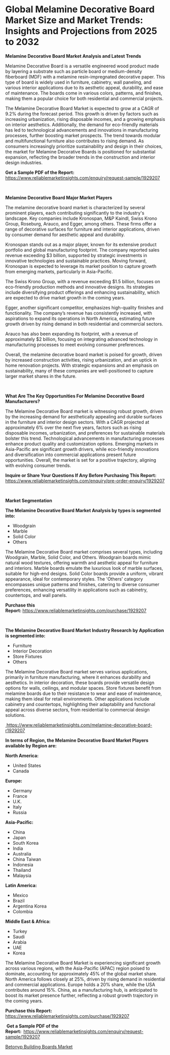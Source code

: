 <p><h1>Global Melamine Decorative Board Market Size and Market Trends: Insights and Projections from 2025 to 2032</h1></p><p><strong>Melamine Decorative Board Market Analysis and Latest Trends</strong></p>
<p><p>Melamine Decorative Board is a versatile engineered wood product made by layering a substrate such as particle board or medium-density fiberboard (MDF) with a melamine resin-impregnated decorative paper. This type of board is widely used in furniture, cabinetry, wall paneling, and various interior applications due to its aesthetic appeal, durability, and ease of maintenance. The boards come in various colors, patterns, and finishes, making them a popular choice for both residential and commercial projects.</p><p>The Melamine Decorative Board Market is expected to grow at a CAGR of 9.2% during the forecast period. This growth is driven by factors such as increasing urbanization, rising disposable incomes, and a growing emphasis on interior aesthetics. Additionally, the demand for eco-friendly materials has led to technological advancements and innovations in manufacturing processes, further boosting market prospects. The trend towards modular and multifunctional furniture also contributes to rising demand. As consumers increasingly prioritize sustainability and design in their choices, the market for Melamine Decorative Boards is positioned for substantial expansion, reflecting the broader trends in the construction and interior design industries.</p></p>
<p><strong>Get a Sample PDF of the Report:&nbsp;</strong> <a href="https://www.reliablemarketinsights.com/enquiry/request-sample/1929207?utm_campaign=2004&utm_medium=2&utm_source=Github&utm_content=ia&utm_term=16012025&utm_id=melamine-decorative-board">https://www.reliablemarketinsights.com/enquiry/request-sample/1929207</a></p>
<p>&nbsp;</p>
<p><strong>Melamine Decorative Board Major Market Players</strong></p>
<p><p>The melamine decorative board market is characterized by several prominent players, each contributing significantly to the industry's landscape. Key companies include Kronospan, M&P Kaindl, Swiss Krono Group, Roseburg, Arauco, and Egger, among others. These firms offer a range of decorative surfaces for furniture and interior applications, driven by consumer demand for aesthetic appeal and durability.</p><p>Kronospan stands out as a major player, known for its extensive product portfolio and global manufacturing footprint. The company reported sales revenue exceeding $3 billion, supported by strategic investments in innovative technologies and sustainable practices. Moving forward, Kronospan is expected to leverage its market position to capture growth from emerging markets, particularly in Asia-Pacific.</p><p>The Swiss Krono Group, with a revenue exceeding $1.5 billion, focuses on eco-friendly production methods and innovative designs. Its strategies include diversifying product offerings and enhancing sustainability, which are expected to drive market growth in the coming years.</p><p>Egger, another significant competitor, emphasizes high-quality finishes and functionality. The company’s revenue has consistently increased, with aspirations to expand its operations in North America, estimating future growth driven by rising demand in both residential and commercial sectors.</p><p>Arauco has also been expanding its footprint, with a revenue of approximately $2 billion, focusing on integrating advanced technology in manufacturing processes to meet evolving consumer preferences.</p><p>Overall, the melamine decorative board market is poised for growth, driven by increased construction activities, rising urbanization, and an uptick in home renovation projects. With strategic expansions and an emphasis on sustainability, many of these companies are well-positioned to capture larger market shares in the future.</p></p>
<p>&nbsp;</p>
<p><strong>What Are The Key Opportunities For Melamine Decorative Board Manufacturers?</strong></p>
<p><p>The Melamine Decorative Board market is witnessing robust growth, driven by the increasing demand for aesthetically appealing and durable surfaces in the furniture and interior design sectors. With a CAGR projected at approximately 6% over the next five years, factors such as rising disposable incomes, urbanization, and preferences for sustainable materials bolster this trend. Technological advancements in manufacturing processes enhance product quality and customization options. Emerging markets in Asia-Pacific are significant growth drivers, while eco-friendly innovations and diversification into commercial applications present future opportunities. Overall, the market is set for a positive trajectory, aligning with evolving consumer trends.</p></p>
<p><strong>Inquire or Share Your Questions If Any Before Purchasing This Report:</strong> <a href="https://www.reliablemarketinsights.com/enquiry/pre-order-enquiry/1929207?utm_campaign=2004&utm_medium=2&utm_source=Github&utm_content=ia&utm_term=16012025&utm_id=melamine-decorative-board">https://www.reliablemarketinsights.com/enquiry/pre-order-enquiry/1929207</a></p>
<p>&nbsp;</p>
<p><strong>Market Segmentation</strong></p>
<p><strong>The Melamine Decorative Board Market Analysis by types is segmented into:</strong></p>
<p><ul><li>Woodgrain</li><li>Marble</li><li>Solid Color</li><li>Others</li></ul></p>
<p><p>The Melamine Decorative Board market comprises several types, including Woodgrain, Marble, Solid Color, and Others. Woodgrain boards mimic natural wood textures, offering warmth and aesthetic appeal for furniture and interiors. Marble boards emulate the luxurious look of marble surfaces, suitable for high-end designs. Solid Color boards provide a uniform, vibrant appearance, ideal for contemporary styles. The 'Others' category encompasses unique patterns and finishes, catering to diverse consumer preferences, enhancing versatility in applications such as cabinetry, countertops, and wall panels.</p></p>
<p><strong>Purchase this Report:&nbsp;</strong><a href="https://www.reliablemarketinsights.com/purchase/1929207?utm_campaign=2004&utm_medium=2&utm_source=Github&utm_content=ia&utm_term=16012025&utm_id=melamine-decorative-board">https://www.reliablemarketinsights.com/purchase/1929207</a></p>
<p>&nbsp;</p>
<p><strong>The Melamine Decorative Board Market Industry Research by Application is segmented into:</strong></p>
<p><ul><li>Furniture</li><li>Interior Decoration</li><li>Store Fixtures</li><li>Others</li></ul></p>
<p><p>The Melamine Decorative Board market serves various applications, primarily in furniture manufacturing, where it enhances durability and aesthetics. In interior decoration, these boards provide versatile design options for walls, ceilings, and modular spaces. Store fixtures benefit from melamine boards due to their resistance to wear and ease of maintenance, making them ideal for retail environments. Other applications include cabinetry and countertops, highlighting their adaptability and functional appeal across diverse sectors, from residential to commercial design solutions.</p></p>
<p><a href="https://www.reliablemarketinsights.com/melamine-decorative-board-r1929207?utm_campaign=2004&utm_medium=2&utm_source=Github&utm_content=ia&utm_term=16012025&utm_id=melamine-decorative-board">&nbsp;https://www.reliablemarketinsights.com/melamine-decorative-board-r1929207</a></p>
<p><strong>In terms of Region, the Melamine Decorative Board Market Players available by Region are:</strong></p>
<p>
    <p> <strong> North America: </strong>
        <ul>
            <li>United States</li>
            <li>Canada</li>
        </ul>
        </p> 
    <p> <strong> Europe: </strong>
        <ul>
            <li>Germany</li>
            <li>France</li>
            <li>U.K.</li>
            <li>Italy</li>
            <li>Russia</li>
        </ul>
        </p> 
    <p> <strong> Asia-Pacific: </strong>
        <ul>
            <li>China</li>
            <li>Japan</li>
            <li>South Korea</li>
            <li>India</li>
            <li>Australia</li>
            <li>China Taiwan</li>
            <li>Indonesia</li>
            <li>Thailand</li>
            <li>Malaysia</li>
        </ul>
        </p> 
    <p> <strong> Latin America: </strong>
        <ul>
            <li>Mexico</li>
            <li>Brazil</li>
            <li>Argentina Korea</li>
            <li>Colombia</li>
        </ul>
        </p> 
    <p> <strong> Middle East & Africa: </strong>
        <ul>
            <li>Turkey</li>
            <li>Saudi</li>
            <li>Arabia</li>
            <li>UAE</li>
            <li>Korea</li>
        </ul>
    </p>
    </p>
<p><p>The Melamine Decorative Board Market is experiencing significant growth across various regions, with the Asia-Pacific (APAC) region poised to dominate, accounting for approximately 45% of the global market share. North America follows closely at 25%, driven by rising demand in residential and commercial applications. Europe holds a 20% share, while the USA contributes around 15%. China, as a manufacturing hub, is anticipated to boost its market presence further, reflecting a robust growth trajectory in the coming years.</p></p>
<p><strong>Purchase this Report: </strong><a href="https://www.reliablemarketinsights.com/purchase/1929207?utm_campaign=2004&utm_medium=2&utm_source=Github&utm_content=ia&utm_term=16012025&utm_id=melamine-decorative-board">https://www.reliablemarketinsights.com/purchase/1929207</a></p>
<p>&nbsp;<strong>Get a Sample PDF of the Report:&nbsp;&nbsp;</strong><a href="https://www.reliablemarketinsights.com/enquiry/request-sample/1929207?utm_campaign=2004&utm_medium=2&utm_source=Github&utm_content=ia&utm_term=16012025&utm_id=melamine-decorative-board">https://www.reliablemarketinsights.com/enquiry/request-sample/1929207</a></p>
<p><strong></strong></p>
<p><p><a href="https://github.com/globismark/Market-Research-Report-List-5/blob/main/betonyp-building-boards-market.md?utm_campaign=2004&utm_medium=2&utm_source=Github&utm_content=ia&utm_term=16012025&utm_id=melamine-decorative-board">Betonyp Building Boards Market</a></p></p>